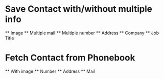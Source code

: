 # Save Contact with/without multiple info
** Image 
** Multiple mail
** Multiple number
** Address
** Company 
** Job Title

# Fetch Contact from Phonebook
** With image
** Number
** Address
** Mail
